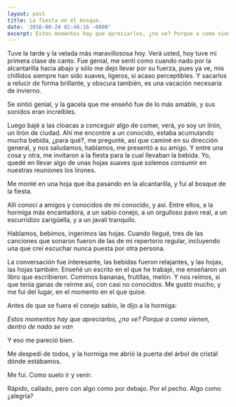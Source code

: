 ```yaml
---
layout: post
title: La fiesta en el bosque.
date: '2016-08-24 01:48:16 -0600'
excerpt: Estos momentos hay que apreciarlos, ¿no ve? Porque a como vienen, dentro de nada se van, dijo el conejo.
---
```


Tuve la tarde y la velada más maravillososa hoy. Verá usted, hoy tuve mi primera clase de canto. Fue genial, me sentí como cuando nado por la alcantarilla hacia abajo y sólo me dejo llevar por su fuerza, pues ya ve, mis chillidos siempre han sido suaves, ligeros, si acaso perceptibles. Y sacarlos a relucir de forma brillante, y obscura también, es una vacación necesaria de invierno.

Se sintió genial, y la gacela que me enseñó fue de lo más amable, y sus sonidos eran increíbles.

Luego bajé a las cloacas a conceguir algo de comer, verá, yo soy un lirón, un lirón de ciudad. Ahí me encontre a un conocido, estaba acumulando mucha bebida, ¿para qué?, me pregunté, así que caminé en su dirección general, y nos saludamos, hablamos, me presentó a su amigo. Y entre una cosa y otra, me invitaron a la fiesta para la cual llevaban la bebida. Yo, quedé en llevar algo de unas hojas suaves que solemos consumir en nuestras reuniones los lirones.

Me monté en una hoja que iba pasando en la alcantarilla, y fui al bosque de la fiesta.

Allí conocí a amigos y conocidos de mi conocido, y así. Entre ellos, a la hormiga más encantadora, a un sabio conejo, a un orgulloso pavo real, a un escurridizo zarigüella, y a un javalí tranquilo.

Hablamos, bebimos, ingerimos las hojas. Cuando llegué, tres de las canciones que sonaron fueron de las de mi repertorio regular, incluyendo una que creí escuchar nunca puesta por otra persona.

La conversación fue interesante, las bebidas fueron relajantes, y las hojas, las hojas también. Enseñé un escrito en el que he trabajé, me enseñaron un libro que escribieron. Comimos bananas, frutillas, melón. Y nos reímos, sí que tenía ganas de reírme así, con casi no conocidos. Me gustó mucho, y me fui del lugar, en el momento en el que quise.

Antes de que se fuera el conejo sabio, le dijo a la hormiga:

*Estos momentos hay que apreciarlos, ¿no ve? Porque a como vienen, dentro de nada se van*

Y eso me pareció bien.

Me despedí de todos, y la hormiga me abrió la puerta del árbol de cristál dónde estábamos.

Me fui. Como suelo ir y venir.

Rápido, callado, pero con algo como por debajo. Por el pecho. Algo como ¿alegría?
